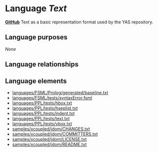 # Language _Text_
**[GitHub](https://github.com/softlang/yas/blob/master/Text)**
Text as a basic representation format used by the YAS repository.

## Language purposes
_None_

## Language relationships

## Language elements
* [languages/FSML/Prolog/generated/baseline.txt](docs/files/languages-FSML-Prolog-generated-baseline.txt.md)
* [languages/FSML/tests/syntaxError.fsml](docs/files/languages-FSML-tests-syntaxError.fsml.md)
* [languages/PPL/tests/hbox.txt](docs/files/languages-PPL-tests-hbox.txt.md)
* [languages/PPL/tests/hseplist.txt](docs/files/languages-PPL-tests-hseplist.txt.md)
* [languages/PPL/tests/indent.txt](docs/files/languages-PPL-tests-indent.txt.md)
* [languages/PPL/tests/text.txt](docs/files/languages-PPL-tests-text.txt.md)
* [languages/PPL/tests/vbox.txt](docs/files/languages-PPL-tests-vbox.txt.md)
* [samples/xcoupled/jdom/CHANGES.txt](docs/files/samples-xcoupled-jdom-CHANGES.txt.md)
* [samples/xcoupled/jdom/COMMITTERS.txt](docs/files/samples-xcoupled-jdom-COMMITTERS.txt.md)
* [samples/xcoupled/jdom/LICENSE.txt](docs/files/samples-xcoupled-jdom-LICENSE.txt.md)
* [samples/xcoupled/jdom/README.txt](docs/files/samples-xcoupled-jdom-README.txt.md)

